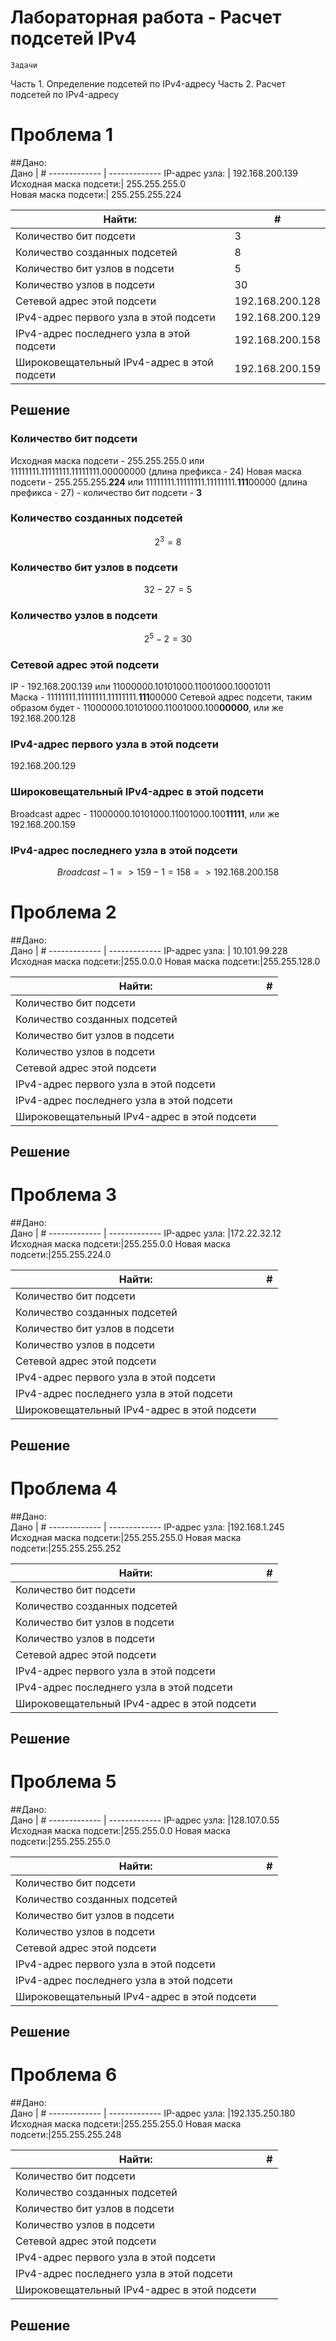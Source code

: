 # Лабораторная работа - Расчет подсетей IPv4
	Задачи
Часть 1. Определение подсетей по IPv4-адресу
Часть 2. Расчет подсетей по IPv4-адресу

# Проблема 1
##Дано:   
Дано  | #
------------- | -------------
IP-адрес узла: |	192.168.200.139     
Исходная маска подсети:|	255.255.255.0   
Новая маска подсети:|	255.255.255.224

Найти:  | #     
------------- | -------------
Количество бит подсети	    | 3
Количество созданных подсетей	|    8
Количество бит узлов в подсети	 |   5
Количество узлов в подсети	    | 30
Сетевой адрес этой подсети	    | 192.168.200.128
IPv4-адрес первого узла в этой подсети	|    192.168.200.129    
IPv4-адрес последнего узла в этой подсети	 |   192.168.200.158
Широковещательный IPv4-адрес в этой подсети	   | 192.168.200.159
## Решение
### Количество бит подсети
Исходная маска подсети - 255.255.255.0 или 11111111.11111111.11111111.00000000 (длина префикса - 24) 
Новая маска подсети - 255.255.255.**224** или 11111111.11111111.11111111.**111**00000 (длина префикса - 27) - количество бит подсети - **3**
### Количество созданных подсетей
$$2^3 = 8$$
### Количество бит узлов в подсети	
$$32 - 27 = 5 $$
### Количество узлов в подсети
$$ 2^5 - 2 = 30 $$
### Сетевой адрес этой подсети	
IP - 192.168.200.139 или 11000000.10101000.11001000.10001011    
Маска - 11111111.11111111.11111111.**111**00000 
Сетевой адрес подсети, таким образом будет - 11000000.10101000.11001000.100**00000**, или же 192.168.200.128
### IPv4-адрес первого узла в этой подсети	
192.168.200.129
### Широковещательный IPv4-адрес в этой подсети	
Broadcast адрес - 11000000.10101000.11001000.100**11111**, или же 192.168.200.159
### IPv4-адрес последнего узла в этой подсети	
$$Broadcast - 1 => 159-1 = 158 => 192.168.200.158$$



# Проблема 2
##Дано:   
Дано  | #
------------- | -------------
IP-адрес узла: |	10.101.99.228     
Исходная маска подсети:|255.0.0.0
Новая маска подсети:|255.255.128.0

Найти:  | #     
------------- | -------------
Количество бит подсети	    | 
Количество созданных подсетей	|    
Количество бит узлов в подсети	 |   
Количество узлов в подсети	    | 
Сетевой адрес этой подсети	    | 
IPv4-адрес первого узла в этой подсети	|    
IPv4-адрес последнего узла в этой подсети	 |   
Широковещательный IPv4-адрес в этой подсети	   | 

## Решение

# Проблема 3
##Дано:   
Дано  | #
------------- | -------------
IP-адрес узла: |172.22.32.12    
Исходная маска подсети:|255.255.0.0
Новая маска подсети:|255.255.224.0

Найти:  | #     
------------- | -------------
Количество бит подсети	    | 
Количество созданных подсетей	|    
Количество бит узлов в подсети	 |   
Количество узлов в подсети	    | 
Сетевой адрес этой подсети	    | 
IPv4-адрес первого узла в этой подсети	|    
IPv4-адрес последнего узла в этой подсети	 |   
Широковещательный IPv4-адрес в этой подсети	   | 

## Решение

# Проблема 4
##Дано:   
Дано  | #
------------- | -------------
IP-адрес узла: |192.168.1.245    
Исходная маска подсети:|255.255.255.0
Новая маска подсети:|255.255.255.252

Найти:  | #     
------------- | -------------
Количество бит подсети	    | 
Количество созданных подсетей	|    
Количество бит узлов в подсети	 |   
Количество узлов в подсети	    | 
Сетевой адрес этой подсети	    | 
IPv4-адрес первого узла в этой подсети	|    
IPv4-адрес последнего узла в этой подсети	 |   
Широковещательный IPv4-адрес в этой подсети	   | 

## Решение

# Проблема 5
##Дано:   
Дано  | #
------------- | -------------
IP-адрес узла: |128.107.0.55   
Исходная маска подсети:|255.255.0.0
Новая маска подсети:|255.255.255.0

Найти:  | #     
------------- | -------------
Количество бит подсети	    | 
Количество созданных подсетей	|    
Количество бит узлов в подсети	 |   
Количество узлов в подсети	    | 
Сетевой адрес этой подсети	    | 
IPv4-адрес первого узла в этой подсети	|    
IPv4-адрес последнего узла в этой подсети	 |   
Широковещательный IPv4-адрес в этой подсети	   | 

## Решение

# Проблема 6
##Дано:   
Дано  | #
------------- | -------------
IP-адрес узла: |192.135.250.180  
Исходная маска подсети:|255.255.255.0
Новая маска подсети:|255.255.255.248

Найти:  | #     
------------- | -------------
Количество бит подсети	    | 
Количество созданных подсетей	|    
Количество бит узлов в подсети	 |   
Количество узлов в подсети	    | 
Сетевой адрес этой подсети	    | 
IPv4-адрес первого узла в этой подсети	|    
IPv4-адрес последнего узла в этой подсети	 |   
Широковещательный IPv4-адрес в этой подсети	   | 

## Решение